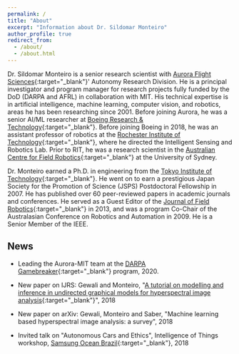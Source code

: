 ```yaml
---
permalink: /
title: "About"
excerpt: "Information about Dr. Sildomar Monteiro"
author_profile: true
redirect_from: 
  - /about/
  - /about.html
---
```


Dr. Sildomar Monteiro is a senior research scientist with [Aurora Flight Sciences](http://www.aurora.aero/){:target="_blank"}' Autonomy Research Division. He is a principal investigator and program manager for research projects fully funded by the DoD (DARPA and AFRL) in collaboration with MIT. His technical expertise is in artificial intelligence, machine learning, computer vision, and robotics, areas he has been researching since 2001. Before joining Aurora, he was a senior AI/ML researcher at [Boeing Research & Technology](https://www.boeing.com/innovation/){:target="_blank"}. Before joining Boeing in 2018, he was an assistant professor of robotics at the [Rochester Institute of Technology](https://www.rit.edu/kgcoe/electrical/){:target="_blank"}, where he directed the Intelligent Sensing and Robotics Lab. Prior to RIT, he was a research scientist in the [Australian Centre for Field Robotics](https://sydney.edu.au/engineering/our-research/robotics-and-intelligent-systems/australian-centre-for-field-robotics.html){:target="_blank"} at the University of Sydney.

Dr. Monteiro earned a Ph.D. in engineering from the [Tokyo Institute of Technology](https://www.titech.ac.jp/english/){:target="_blank"}. He went on to earn a prestigious Japan Society for the Promotion of Science (JSPS) Postdoctoral Fellowship in 2007. He has published over 60 peer-reviewed papers in academic journals and conferences. He served as a Guest Editor of the [Journal of Field Robotics](https://onlinelibrary.wiley.com/journal/15564967){:target="_blank"} in 2013, and was a program Co-Chair of the Australasian Conference on Robotics and Automation in 2009. He is a Senior Member of the IEEE.

## News

* Leading the Aurora-MIT team at the [DARPA Gamebreaker](https://www.darpa.mil/news-events/2020-05-13){:target="_blank"} program, 2020.

* New paper on IJRS: Gewali and Monteiro, "[A tutorial on modelling and inference in undirected graphical models for hyperspectral image analysis](https://www.tandfonline.com/doi/abs/10.1080/01431161.2018.1465614){:target="_blank"}", 2018

* New paper on arXiv: Gewali, Monteiro and Saber, "Machine learning based hyperspectral image analysis: a survey", 2018

* Invited talk on "Autonomous Cars and Ethics", Intelligence of Things workshop, [Samsung Ocean Brazil](http://oceanbrasil.com/){:target="_blank"}, 2018
